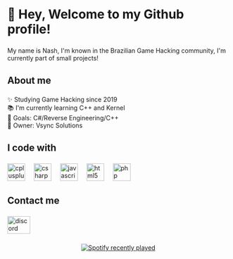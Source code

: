 <h1 align="left">👋 Hey, Welcome to my Github profile!</h1>

###

<p align="left">My name is Nash, I'm known in the Brazilian Game Hacking community, I'm currently part of small projects!</p>

###

<h2 align="left">About me</h2>

###

<p align="left">✨ Studying Game Hacking since 2019<br>📚 I'm currently learning C++ and Kernel<br>🎯 Goals: C#/Reverse Engineering/C++<br>👑 Owner: Vsync Solutions</p>

###

<h2 align="left">I code with</h2>

###

<div align="left">
  <img src="https://cdn.jsdelivr.net/gh/devicons/devicon/icons/cplusplus/cplusplus-original.svg" height="40" alt="cplusplus logo"  />
  <img width="12" />
  <img src="https://cdn.jsdelivr.net/gh/devicons/devicon/icons/csharp/csharp-original.svg" height="40" alt="csharp logo"  />
  <img width="12" />
  <img src="https://cdn.jsdelivr.net/gh/devicons/devicon/icons/javascript/javascript-original.svg" height="40" alt="javascript logo"  />
  <img width="12" />
  <img src="https://cdn.jsdelivr.net/gh/devicons/devicon/icons/html5/html5-original.svg" height="40" alt="html5 logo"  />
  <img width="12" />
  <img src="https://cdn.jsdelivr.net/gh/devicons/devicon/icons/php/php-original.svg" height="40" alt="php logo"  />
</div>

###

<h2 align="left">Contact me</h2>

###

<div align="left">
  <img src="https://raw.githubusercontent.com/maurodesouza/profile-readme-generator/master/src/assets/icons/social/discord/default.svg" width="52" height="40" alt="discord logo"  />
</div>

###

<div align="center">
  <a href="https://open.spotify.com/user/miguelgamer2007">
    <img src="https://spotify-recently-played-readme.vercel.app/api?user=miguelgamer2007&count=1&unique=true" alt="Spotify recently played"  />
  </a>
</div>

###
